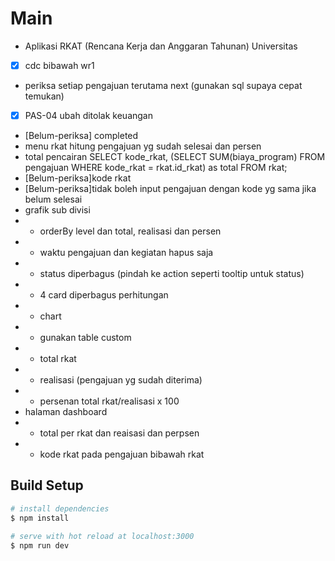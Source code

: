 # Main
- Aplikasi RKAT (Rencana Kerja dan Anggaran Tahunan) Universitas
- [x] cdc bibawah wr1
- periksa setiap pengajuan terutama next (gunakan sql supaya cepat temukan)
- [x] PAS-04 ubah ditolak keuangan
- [Belum-periksa] completed
- menu rkat hitung pengajuan yg sudah selesai dan persen
- total pencairan SELECT kode_rkat, (SELECT SUM(biaya_program) FROM pengajuan WHERE kode_rkat = rkat.id_rkat) as total FROM rkat;
- [Belum-periksa]kode rkat
- [Belum-periksa]tidak boleh input pengajuan dengan kode yg sama jika belum selesai
- grafik sub divisi
- - orderBy level dan total, realisasi dan persen
- - waktu pengajuan dan kegiatan hapus saja
- - status diperbagus (pindah ke action seperti tooltip untuk status)
- - 4 card diperbagus perhitungan
- - chart
- - gunakan table custom
- - total rkat
- - realisasi (pengajuan yg sudah diterima)
- - persenan total rkat/realisasi x 100
- halaman dashboard
- - total per rkat dan reaisasi dan perpsen
- - kode rkat pada pengajuan bibawah rkat

## Build Setup

```bash
# install dependencies
$ npm install

# serve with hot reload at localhost:3000
$ npm run dev

```

